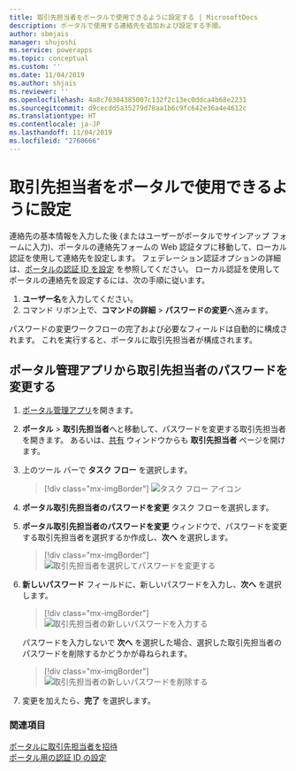 ```yaml
---
title: 取引先担当者をポータルで使用できるように設定する | MicrosoftDocs
description: ポータルで使用する連絡先を追加および設定する手順。
author: sbmjais
manager: shujoshi
ms.service: powerapps
ms.topic: conceptual
ms.custom: ''
ms.date: 11/04/2019
ms.author: shjais
ms.reviewer: ''
ms.openlocfilehash: 4a8c70304385007c132f2c13ec0ddca4b68e2231
ms.sourcegitcommit: d9cecdd5a35279d78aa1b6c9fc642e36a4e4612c
ms.translationtype: HT
ms.contentlocale: ja-JP
ms.lasthandoff: 11/04/2019
ms.locfileid: "2760666"
---
```

# <a name="configure-a-contact-for-use-on-a-portal"></a>取引先担当者をポータルで使用できるように設定

連絡先の基本情報を入力した後 (またはユーザーがポータルでサインアップ フォームに入力)、ポータルの連絡先フォームの Web 認証タブに移動して、ローカル認証を使用して連絡先を設定します。 フェデレーション認証オプションの詳細は、[ポータルの認証 ID を設定](set-authentication-identity.md) を参照してください。 ローカル認証を使用してポータルの連絡先を設定するには、次の手順に従います。  

1.  **ユーザー名**を入力してください。
2.  コマンド リボン上で、**コマンドの詳細** &gt; **パスワードの変更**へ進みます。

パスワードの変更ワークフローの完了および必要なフィールドは自動的に構成されます。 これを実行すると、ポータルに取引先担当者が構成されます。

## <a name="change-password-for-a-contact-from-portal-management-app"></a>ポータル管理アプリから取引先担当者のパスワードを変更する

1.  [ポータル管理アプリ](configure-portal.md)を開きます。

2.  **ポータル** > **取引先担当者**へと移動して、パスワードを変更する取引先担当者を開きます。
    あるいは、[共有](../manage-existing-portals.md#share) ウィンドウからも **取引先担当者** ページを開けます。 

3.  上のツール バーで **タスク フロー** を選択します。

    > [!div class="mx-imgBorder"]
    > ![タスク フロー アイコン](../media/task-flow.png "タスク フロー アイコン")

4.  **ポータル取引先担当者のパスワードを変更** タスク フローを選択します。

5.  **ポータル取引先担当者のパスワードを変更** ウィンドウで、パスワードを変更する取引先担当者を選択するか作成し、**次へ** を選択します。

    > [!div class="mx-imgBorder"]
    > ![取引先担当者を選択してパスワードを変更する](../media/change-password-select-contact.png "取引先担当者を選択してパスワードを変更する")

6.  **新しいパスワード** フィールドに、新しいパスワードを入力し、**次へ** を選択します。

    > [!div class="mx-imgBorder"]
    > ![取引先担当者の新しいパスワードを入力する](../media/change-password-new-password.png "取引先担当者の新しいパスワードを入力する")

    パスワードを入力しないで **次へ** を選択した場合、選択した取引先担当者のパスワードを削除するかどうかが尋ねられます。

    > [!div class="mx-imgBorder"]
    > ![取引先担当者の新しいパスワードを削除する](../media/change-password-remove-password.png "取引先担当者を選択してパスワードを削除する")

7.  変更を加えたら、**完了** を選択します。


### <a name="see-also"></a>関連項目
[ポータルに取引先担当者を招待](invite-contacts.md)  
[ポータル用の認証 ID の設定](set-authentication-identity.md)  